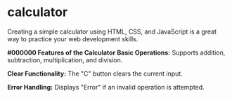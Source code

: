 # calculator
Creating a simple calculator using HTML, CSS, and JavaScript is a great way to practice your web development skills. 


**#000000 Features of the Calculator**
**Basic Operations:** 
Supports addition, subtraction, multiplication, and division.

**Clear Functionality:**
The "C" button clears the current input.

**Error Handling:**
Displays "Error" if an invalid operation is attempted.


